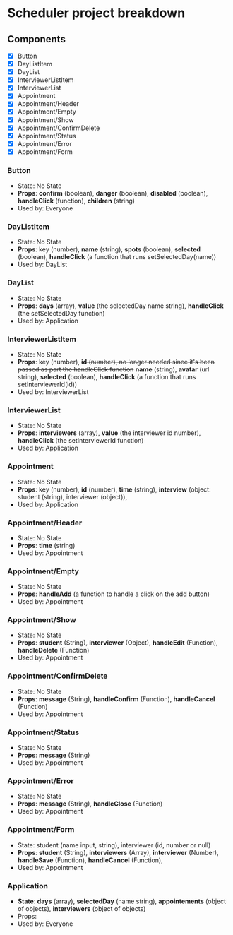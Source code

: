 # Scheduler project breakdown

## Components

- [x] Button
- [x] DayListItem
- [x] DayList
- [x] InterviewerListItem
- [x] InterviewerList
- [x] Appointment
- [x] Appointment/Header
- [x] Appointment/Empty
- [x] Appointment/Show
- [x] Appointment/ConfirmDelete
- [x] Appointment/Status
- [x] Appointment/Error
- [x] Appointment/Form

### Button

- State: No State
- __Props__: __confirm__ (boolean), __danger__ (boolean), __disabled__ (boolean), __handleClick__ (function), __children__ (string)
- Used by: Everyone

### DayListItem

- State: No State
- __Props__: key (number), __name__ (string), __spots__ (boolean), __selected__ (boolean), __handleClick__ (a function that runs setSelectedDay(name))
- Used by: DayList

### DayList

- State: No State
- __Props__: __days__ (array), __value__ (the selectedDay name string),  __handleClick__ (the setSelectedDay function)
- Used by: Application

### InterviewerListItem

- State: No State
- __Props__: key (number), ~~__id__ (number), no longer needed since it's been passed as part the handleClick function~~ __name__ (string), __avatar__ (url string), __selected__ (boolean), __handleClick__ (a function that runs setInterviewerId(id))
- Used by: InterviewerList

### InterviewerList

- State: No State
- __Props__: __interviewers__ (array), __value__ (the interviewer id number), __handleClick__ (the setInterviewerId function)
- Used by: Application

### Appointment

- State: No State
- __Props__: key (number), __id__ (number), __time__ (string), __interview__ (object: student (string), interviewer (object)),
- Used by: Application

### Appointment/Header

- State: No State
- __Props__: __time__ (string)
- Used by: Appointment

### Appointment/Empty

- State: No State
- __Props__: __handleAdd__ (a function to handle a click on the add button)
- Used by: Appointment

### Appointment/Show

- State: No State
- __Props__: __student__ (String), __interviewer__ (Object), __handleEdit__ (Function), __handleDelete__ (Function)
- Used by: Appointment

### Appointment/ConfirmDelete

- State: No State
- __Props__: __message__ (String), __handleConfirm__ (Function), __handleCancel__ (Function)
- Used by: Appointment

### Appointment/Status

- State: No State
- __Props__: __message__ (String)
- Used by: Appointment

### Appointment/Error

- State: No State
- __Props__: __message__ (String),  __handleClose__ (Function)
- Used by: Appointment

### Appointment/Form

- State: student (name input, string), interviewer (id, number or null)
- __Props__: __student__ (String), __interviewers__ (Array), __interviewer__ (Number), __handleSave__ (Function), __handleCancel__ (Function),
- Used by: Appointment

### Application

- __State__: __days__ (array), __selectedDay__ (name string), __appointements__ (object of objects), __interviewers__ (object of objects)
- Props: 
- Used by: Everyone